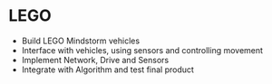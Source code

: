 # LEGO

* Build LEGO Mindstorm vehicles
* Interface with vehicles, using sensors and controlling movement
* Implement Network, Drive and Sensors
* Integrate with Algorithm and test final product
